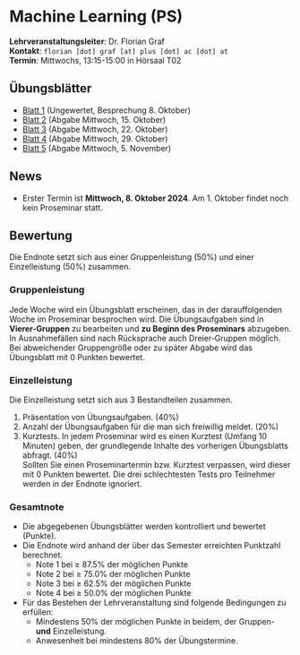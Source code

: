# Machine Learning (PS)

**Lehrveranstaltungsleiter**: Dr. Florian Graf  
**Kontakt**: `florian [dot] graf [at] plus [dot] ac [dot] at`  
**Termin**: Mittwochs, 13:15-15:00 in Hörsaal T02

## Übungsblätter

- [Blatt 1](Material/blatt1.pdf) (Ungewertet, Besprechung 8. Oktober)
- [Blatt 2](Material/blatt2.pdf) (Abgabe Mittwoch, 15. Oktober)
- [Blatt 3](Material/blatt3.pdf) (Abgabe Mittwoch, 22. Oktober)
- [Blatt 4](Material/blatt4.pdf) (Abgabe Mittwoch, 29. Oktober)
- [Blatt 5](Material/blatt5.pdf) (Abgabe Mittwoch, 5. November)


## News

- Erster Termin ist **Mittwoch, 8. Oktober 2024**. Am 1. Oktober findet noch kein Proseminar statt.

## Bewertung

Die Endnote setzt sich aus einer Gruppenleistung (50%) und einer Einzelleistung (50%) zusammen.

### Gruppenleistung
Jede Woche wird ein Übungsblatt erscheinen, das in der darauffolgenden Woche im Proseminar besprochen wird.
Die Übungsaufgaben sind in **Vierer-Gruppen** zu bearbeiten und **zu Beginn des Proseminars** abzugeben. In Ausnahmefällen sind nach Rücksprache auch Dreier-Gruppen möglich.
Bei abweichender Gruppengröße oder zu später Abgabe wird das Übungsblatt mit 0 Punkten bewertet.

### Einzelleistung
Die Einzelleistung setzt sich aus 3 Bestandteilen zusammen.
1. Präsentation von Übungsaufgaben. (40%)
2. Anzahl der Übungsaufgaben für die man sich freiwillig meldet. (20%)
3. Kurztests. In jedem Proseminar wird es einen Kurztest (Umfang 10 Minuten) geben, der grundlegende Inhalte des vorherigen Übungsblatts abfragt. (40%)  
  Sollten Sie einen Proseminartermin bzw. Kurztest verpassen, wird dieser mit 0 Punkten bewertet. Die drei schlechtesten Tests pro Teilnehmer werden in der Endnote ignoriert.

### Gesamtnote 
- Die abgegebenen Übungsblätter werden kontrolliert und bewertet (Punkte).
- Die Endnote wird anhand der über das Semester erreichten Punktzahl berechnet.
  - Note 1 bei ≥ 87.5% der möglichen Punkte
  - Note 2 bei ≥ 75.0% der möglichen Punkte
  - Note 3 bei ≥ 62.5% der möglichen Punkte
  - Note 4 bei ≥ 50.0% der möglichen Punkte
- Für das Bestehen der Lehrveranstaltung sind folgende Bedingungen zu erfüllen:
  - Mindestens 50% der möglichen Punkte in beidem, der Gruppen- **und** Einzelleistung.
  - Anwesenheit bei mindestens 80% der Übungstermine.
 
